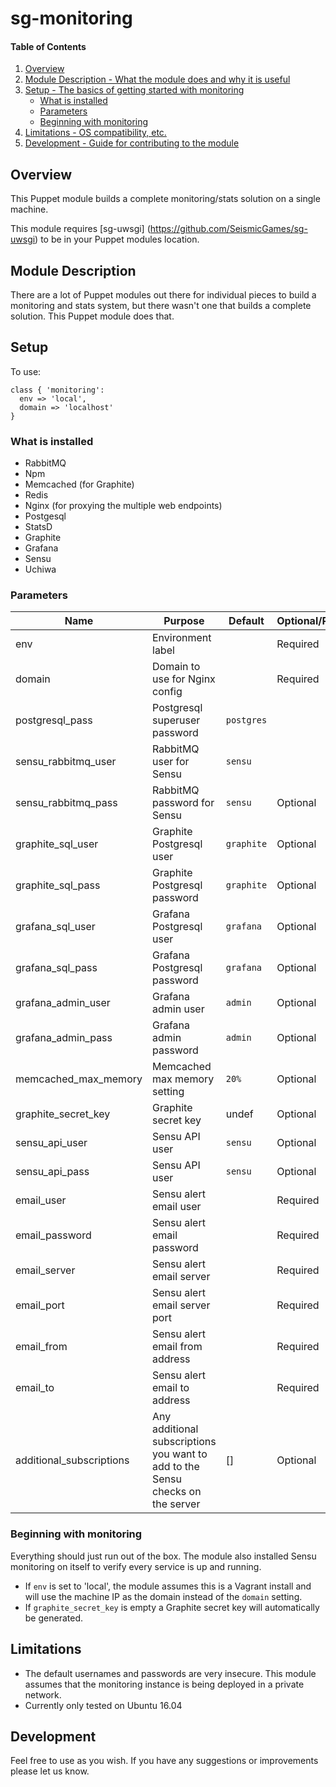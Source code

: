 # sg-monitoring

#### Table of Contents

1. [Overview](#overview)
2. [Module Description - What the module does and why it is useful](#module-description)
3. [Setup - The basics of getting started with monitoring](#setup)
    * [What is installed](#what-is-installed)
    * [Parameters](#parameters)
    * [Beginning with monitoring](#beginning-with-monitoring)
5. [Limitations - OS compatibility, etc.](#limitations)
6. [Development - Guide for contributing to the module](#development)

## Overview

This Puppet module builds a complete monitoring/stats solution on a single machine.

This module requires [sg-uwsgi] (https://github.com/SeismicGames/sg-uwsgi) to be in
your Puppet modules location.

## Module Description

There are a lot of Puppet modules out there for individual pieces to build a 
monitoring and stats system, but there wasn't one that builds a complete solution.
This Puppet module does that. 

## Setup

To use:

```puppet
class { 'monitoring':
  env => 'local', 
  domain => 'localhost' 
}
```

### What is installed

* RabbitMQ
* Npm
* Memcached (for Graphite)
* Redis
* Nginx (for proxying the multiple web endpoints) 
* Postgesql
* StatsD
* Graphite
* Grafana
* Sensu
* Uchiwa

### Parameters

| Name | Purpose | Default | Optional/Required |
| --- | --- | --- | --- |
| env                      | Environment label | | Required |
| domain                   | Domain to use for Nginx config | | Required |
| postgresql_pass          | Postgresql superuser password | `postgres` | |
| sensu_rabbitmq_user      | RabbitMQ user for Sensu | `sensu` | |
| sensu_rabbitmq_pass      | RabbitMQ password for Sensu | `sensu`    | Optional |
| graphite_sql_user        | Graphite Postgresql user | `graphite` | Optional |
| graphite_sql_pass        | Graphite Postgresql password | `graphite` | Optional |
| grafana_sql_user         | Grafana Postgresql user | `grafana`  | Optional |
| grafana_sql_pass         | Grafana Postgresql password | `grafana`  | Optional |
| grafana_admin_user       | Grafana admin user | `admin`    | Optional |
| grafana_admin_pass       | Grafana admin password | `admin`    | Optional |
| memcached_max_memory     | Memcached max memory setting | `20%`      | Optional |
| graphite_secret_key      | Graphite secret key | undef      | Optional |
| sensu_api_user           | Sensu API user | `sensu`    | Optional |
| sensu_api_pass           | Sensu API user | `sensu`    | Optional |
| email_user               | Sensu alert email user | | Required |
| email_password           | Sensu alert email password | | Required |
| email_server             | Sensu alert email server | | Required |
| email_port               | Sensu alert email server port | | Required |
| email_from               | Sensu alert email from address | | Required |
| email_to                 | Sensu alert email to address | | Required |
| additional_subscriptions | Any additional subscriptions you want to add to the Sensu checks on the server | [] | Optional |
 
### Beginning with monitoring

Everything should just run out of the box. The module also installed Sensu 
monitoring on itself to verify every service is up and running.

* If `env` is set to 'local', the module assumes this is a Vagrant install and will
use the machine IP as the domain instead of the `domain` setting.
* If `graphite_secret_key` is empty a Graphite secret key will automatically be 
generated. 

## Limitations

* The default usernames and passwords are very insecure. This module assumes that 
the monitoring instance is being deployed in a private network.
* Currently only tested on Ubuntu 16.04

## Development

Feel free to use as you wish. If you have any suggestions or improvements please let
us know. 